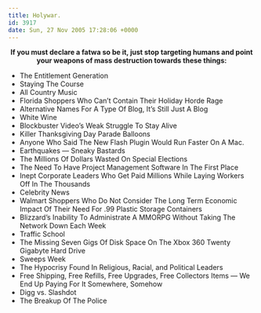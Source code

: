 ```yaml
---
title: Holywar.
id: 3917
date: Sun, 27 Nov 2005 17:28:06 +0000
---
```


<div align="center" class="caps" style="margin-top: 12px; font-weight: bold;">If you must declare a fatwa so be it, just stop targeting humans and point your weapons of mass destruction towards these things:</div>

- The Entitlement Generation
- Staying The Course
- All Country Music
- Florida Shoppers Who Can’t Contain Their Holiday Horde Rage
- Alternative Names For A Type Of Blog, It’s Still Just A Blog
- White Wine
- Blockbuster Video’s Weak Struggle To Stay Alive
- Killer Thanksgiving Day Parade Balloons
- Anyone Who Said The New Flash Plugin Would Run Faster On A Mac.
- Earthquakes — Sneaky Bastards
- The Millions Of Dollars Wasted On Special Elections
- The Need To Have Project Management Software In The First Place
- Inept Corporate Leaders Who Get Paid Millions While Laying Workers Off In The Thousands
- Celebrity News
- Walmart Shoppers Who Do Not Consider The Long Term Economic Impact Of Their Need For .99 Plastic Storage Containers
- Blizzard’s Inability To Administrate A MMORPG Without Taking The Network Down Each Week
- Traffic School
- The Missing Seven Gigs Of Disk Space On The Xbox 360 Twenty Gigabyte Hard Drive
- Sweeps Week
- The Hypocrisy Found In Religious, Racial, and Political Leaders
- Free Shipping, Free Refills, Free Upgrades, Free Collectors Items — We End Up Paying For It Somewhere, Somehow
- Digg vs. Slashdot
- The Breakup Of The Police





